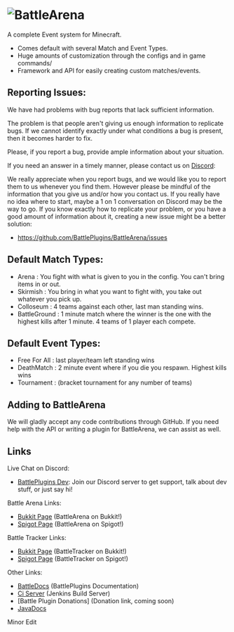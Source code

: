 ![BattleArena](https://wiki.battleplugins.org/images/6/62/BATTLEARENA.png "BattleArena")
==========

A complete Event system for Minecraft.
* Comes default with several Match and Event Types.
* Huge amounts of customization through the configs and in game commands/
* Framework and API for easily creating custom matches/events.

Reporting Issues:
---------
We have had problems with bug reports that lack sufficient information.


The problem is that people aren't giving us enough information to 
replicate bugs. If we cannot identify exactly under what conditions 
a bug is present, then it becomes harder to fix. 


Please, if you report a bug, provide ample information about your situation. 


If you need an answer in a timely manner, please contact us on [Discord](https://discord.gg/tMVPVJf): 

We really appreciate when you report bugs, and we would like you to report them to us whenever you find them.
However please be mindful of the information that you give us and/or how you contact us. If you really have no 
idea where to start, maybe a 1 on 1 conversation on Discord may be the way to go. If you know exactly how to replicate your problem, or 
you have a good amount of information about it, creating a new issue might be a better solution:


* https://github.com/BattlePlugins/BattleArena/issues


Default Match Types:
---------
* Arena : You fight with what is given to you in the config. You can't bring items in or out.
* Skirmish : You bring in what you want to fight with, you take out whatever you pick up.
* Colloseum : 4 teams against each other, last man standing wins.
* BattleGround : 1 minute match where the winner is the one with the highest kills after 1 minute. 4 teams of 1 player each compete.

Default Event Types:
---------
* Free For All : last player/team left standing wins 
* DeathMatch : 2 minute event where if you die you respawn. Highest kills wins
* Tournament : (bracket tournament for any number of teams)

Adding to BattleArena
------------
We will gladly accept any code contributions through GitHub.
If you need help with the API or writing a plugin for BattleArena, we can assist as well.

Links
------------
Live Chat on Discord:
* [BattlePlugins Dev](https://discord.gg/tMVPVJf): Join our Discord server to get support, talk about dev stuff, or just say hi!


Battle Arena Links:
* [Bukkit Page](http://dev.bukkit.org/bukkit-plugins/battlearena2/) (BattleArena on Bukkit!)
* [Spigot Page](http://spigotmc.org/resources/battle-arena.2164/) (BattleArena on Spigot!)

Battle Tracker Links:
* [Bukkit Page](http://dev.bukkit.org/bukkit-plugins/battletracker2/) (BattleTracker on Bukkit!)
* [Spigot Page](http://spigotmc.org/resources/battletracker.2165/) (BattleTracker on Spigot!)

Other Links:
* [BattleDocs](http://docs.battleplugins.org) (BattlePlugins Documentation)
* [Ci Server](http://ci.battleplugins.org/job/BattlePlugins/job/BattleArena/) (Jenkins Build Server)
* [Battle Plugin Donations] (Donation link, coming soon)
* [JavaDocs](http://rainbowcraft.sytes.net/javadocs/battlearena/apidocs/)

Minor Edit
